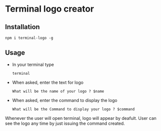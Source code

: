 # Terminal logo creator

## Installation

```
npm i terminal-logo -g
```

## Usage

- In your terminal type

  ```
  terminal
  ```

- When asked, enter the text for logo

  ```
  What will be the name of your logo ? $name
  ```

- When asked, enter the command to display the logo
  ```
  What will be the Command to display your logo ? $command
  ```

Whenever the user will open terminal, logo will appear by deafult. User can see the logo any time by just issuing the command created.
